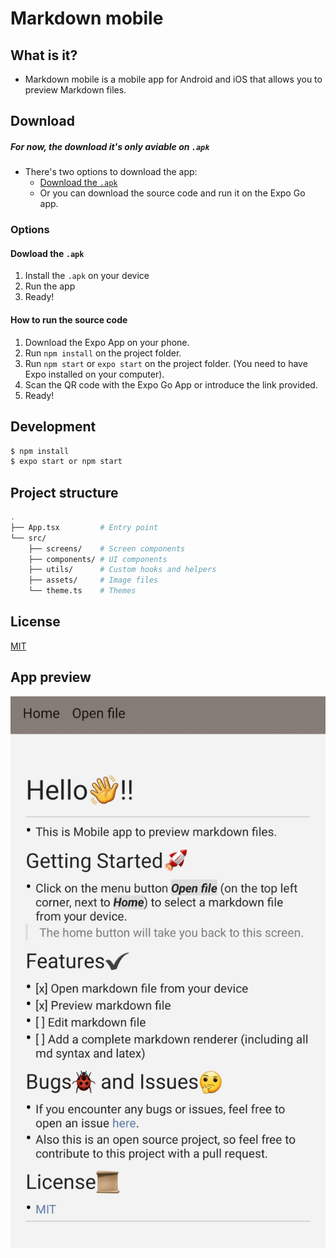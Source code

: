 # Markdown mobile

## What is it?

- Markdown mobile is a mobile app for Android and iOS that allows you to preview Markdown files.

## Download

##### **For now, the download it's only aviable on `.apk`**

- There's two options to download the app:
  - [Download the `.apk`](https://github.com/Sergimayol/markdown-mobile/releases)
  - Or you can download the source code and run it on the Expo Go app.

### Options

#### Dowload the `.apk`

1. Install the `.apk` on your device
2. Run the app
3. Ready!

#### How to run the source code

1. Download the Expo App on your phone.
2. Run `npm install` on the project folder.
3. Run `npm start` or `expo start` on the project folder. (You need to have Expo installed on your computer).
4. Scan the QR code with the Expo Go App or introduce the link provided.
5. Ready!

## Development

```bash
$ npm install
$ expo start or npm start
```

## Project structure

```bash
.
├── App.tsx         # Entry point
└── src/
    ├── screens/    # Screen components
    ├── components/ # UI components
    ├── utils/      # Custom hooks and helpers
    ├── assets/     # Image files
    └── theme.ts    # Themes
```

## License

[MIT](./LICENSE)

## App preview

<p align="center"><img src="./docs/appview.jpeg"></p>

